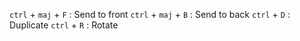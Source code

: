 `ctrl` + `maj` + `F`   :   Send to front
`ctrl` + `maj` + `B`   :   Send to back
`ctrl` + `D`              :   Duplicate
`ctrl` + `R`              :   Rotate

